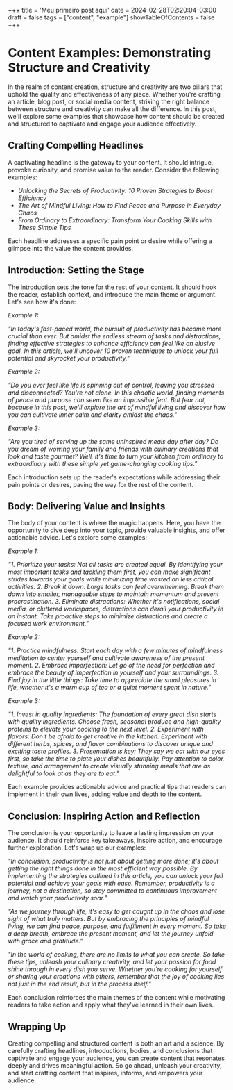 +++
title = 'Meu primeiro post aqui'
date = 2024-02-28T02:20:04-03:00
draft = false
tags = ["content", "example"]
showTableOfContents = false
+++

# Content Examples: Demonstrating Structure and Creativity

In the realm of content creation, structure and creativity are two pillars that uphold the quality and effectiveness of any piece. Whether you're crafting an article, blog post, or social media content, striking the right balance between structure and creativity can make all the difference. In this post, we'll explore some examples that showcase how content should be created and structured to captivate and engage your audience effectively.

## Crafting Compelling Headlines

A captivating headline is the gateway to your content. It should intrigue, provoke curiosity, and promise value to the reader. Consider the following examples:

- *Unlocking the Secrets of Productivity: 10 Proven Strategies to Boost Efficiency*
- *The Art of Mindful Living: How to Find Peace and Purpose in Everyday Chaos*
- *From Ordinary to Extraordinary: Transform Your Cooking Skills with These Simple Tips*

Each headline addresses a specific pain point or desire while offering a glimpse into the value the content provides.

## Introduction: Setting the Stage

The introduction sets the tone for the rest of your content. It should hook the reader, establish context, and introduce the main theme or argument. Let's see how it's done:

*Example 1:*

*"In today's fast-paced world, the pursuit of productivity has become more crucial than ever. But amidst the endless stream of tasks and distractions, finding effective strategies to enhance efficiency can feel like an elusive goal. In this article, we'll uncover 10 proven techniques to unlock your full potential and skyrocket your productivity."*

*Example 2:*

*"Do you ever feel like life is spinning out of control, leaving you stressed and disconnected? You're not alone. In this chaotic world, finding moments of peace and purpose can seem like an impossible feat. But fear not, because in this post, we'll explore the art of mindful living and discover how you can cultivate inner calm and clarity amidst the chaos."*

*Example 3:*

*"Are you tired of serving up the same uninspired meals day after day? Do you dream of wowing your family and friends with culinary creations that look and taste gourmet? Well, it's time to turn your kitchen from ordinary to extraordinary with these simple yet game-changing cooking tips."*

Each introduction sets up the reader's expectations while addressing their pain points or desires, paving the way for the rest of the content.

## Body: Delivering Value and Insights

The body of your content is where the magic happens. Here, you have the opportunity to dive deep into your topic, provide valuable insights, and offer actionable advice. Let's explore some examples:

*Example 1:*

*"1. Prioritize your tasks: Not all tasks are created equal. By identifying your most important tasks and tackling them first, you can make significant strides towards your goals while minimizing time wasted on less critical activities.
2. Break it down: Large tasks can feel overwhelming. Break them down into smaller, manageable steps to maintain momentum and prevent procrastination.
3. Eliminate distractions: Whether it's notifications, social media, or cluttered workspaces, distractions can derail your productivity in an instant. Take proactive steps to minimize distractions and create a focused work environment."*

*Example 2:*

*"1. Practice mindfulness: Start each day with a few minutes of mindfulness meditation to center yourself and cultivate awareness of the present moment.
2. Embrace imperfection: Let go of the need for perfection and embrace the beauty of imperfection in yourself and your surroundings.
3. Find joy in the little things: Take time to appreciate the small pleasures in life, whether it's a warm cup of tea or a quiet moment spent in nature."*

*Example 3:*

*"1. Invest in quality ingredients: The foundation of every great dish starts with quality ingredients. Choose fresh, seasonal produce and high-quality proteins to elevate your cooking to the next level.
2. Experiment with flavors: Don't be afraid to get creative in the kitchen. Experiment with different herbs, spices, and flavor combinations to discover unique and exciting taste profiles.
3. Presentation is key: They say we eat with our eyes first, so take the time to plate your dishes beautifully. Pay attention to color, texture, and arrangement to create visually stunning meals that are as delightful to look at as they are to eat."*

Each example provides actionable advice and practical tips that readers can implement in their own lives, adding value and depth to the content.

## Conclusion: Inspiring Action and Reflection

The conclusion is your opportunity to leave a lasting impression on your audience. It should reinforce key takeaways, inspire action, and encourage further exploration. Let's wrap up our examples:

*"In conclusion, productivity is not just about getting more done; it's about getting the right things done in the most efficient way possible. By implementing the strategies outlined in this article, you can unlock your full potential and achieve your goals with ease. Remember, productivity is a journey, not a destination, so stay committed to continuous improvement and watch your productivity soar."*

*"As we journey through life, it's easy to get caught up in the chaos and lose sight of what truly matters. But by embracing the principles of mindful living, we can find peace, purpose, and fulfillment in every moment. So take a deep breath, embrace the present moment, and let the journey unfold with grace and gratitude."*

*"In the world of cooking, there are no limits to what you can create. So take these tips, unleash your culinary creativity, and let your passion for food shine through in every dish you serve. Whether you're cooking for yourself or sharing your creations with others, remember that the joy of cooking lies not just in the end result, but in the process itself."*

Each conclusion reinforces the main themes of the content while motivating readers to take action and apply what they've learned in their own lives.

## Wrapping Up

Creating compelling and structured content is both an art and a science. By carefully crafting headlines, introductions, bodies, and conclusions that captivate and engage your audience, you can create content that resonates deeply and drives meaningful action. So go ahead, unleash your creativity, and start crafting content that inspires, informs, and empowers your audience.
